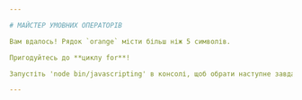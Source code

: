 ```yaml
---

# МАЙСТЕР УМОВНИХ ОПЕРАТОРІВ

Вам вдалось! Рядок `orange` місти більш ніж 5 символів.

Пригодуйтесь до **циклу for**!

Запустіть 'node bin/javascripting' в консолі, щоб обрати наступне завдання.

---
```

